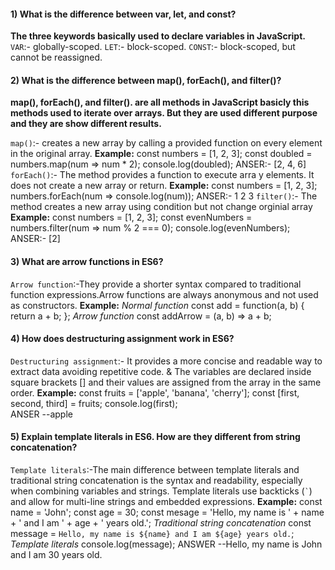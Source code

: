 
#### 1) What is the difference between var, let, and const?
**The three keywords basically used to declare variables in JavaScript.**
```VAR```:- globally-scoped. 
```LET```:- block-scoped. 
```CONST```:- block-scoped, but cannot be reassigned.

#### 2) What is the difference between map(), forEach(), and filter()? 
**map(), forEach(), and filter(). are all methods in JavaScript basicly this methods used to iterate over arrays. But they are used different purpose and they are show different results.**

```map()```:-  creates a new array by calling a provided function on every element in the original array.
**Example:**
const numbers = [1, 2, 3];
const doubled = numbers.map(num => num * 2);
console.log(doubled); ANSER:- [2, 4, 6]
```forEach()```:- The method provides a function to execute arra y elements. It does not create a new array or return.
**Example:**
const numbers = [1, 2, 3];
numbers.forEach(num => console.log(num)); ANSER:- 1 2 3
```filter()```:- The method creates a new array using condition but not change orginial array  
**Example:**
const numbers = [1, 2, 3];
const evenNumbers = numbers.filter(num => num % 2 === 0);
console.log(evenNumbers); ANSER:- [2]

#### 3) What are arrow functions in ES6?
```Arrow function```:-They provide a shorter syntax compared to traditional function expressions.Arrow functions are always anonymous and not used as constructors.
**Example:**
*Normal function*
const add = function(a, b) {
  return a + b;
};
*Arrow function*
const addArrow = (a, b) => a + b;
#### 4) How does destructuring assignment work in ES6?
```Destructuring assignment```:- It provides a more concise and readable way to extract data avoiding repetitive code. &  The variables are declared inside square brackets [] and their values are assigned from the array in the same order.
**Example:**
const fruits = ['apple', 'banana', 'cherry'];
const [first, second, third] = fruits; 
console.log(first);   
 ANSER --apple


#### 5) Explain template literals in ES6. How are they different from string concatenation?
```Template literals```:-The main difference between template literals and traditional string concatenation is the syntax and readability, especially when combining variables and strings. Template literals use backticks (`` ` ``) and allow for multi-line strings and embedded expressions.
**Example:**
const name = 'John';
const age = 30;
const mesage = 'Hello, my name is ' + name + ' and I am ' + age + ' years old.'; *Traditional string concatenation*
const message = `Hello, my name is ${name} and I am ${age} years old.`; *Template literals*
console.log(message); 
ANSWER --Hello, my name is John and I am 30 years old.

